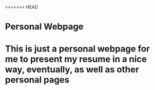 <<<<<<< HEAD
# Personal Webpage
This is just a personal webpage for me to present my resume in a nice way, eventually, as well as other personal pages
=======
